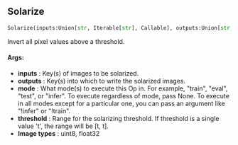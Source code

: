 ## Solarize
```python
Solarize(inputs:Union[str, Iterable[str], Callable], outputs:Union[str, Iterable[str]], mode:Union[NoneType, str, Iterable[str]]=None, threshold:Union[int, Tuple[int, int], float, Tuple[float, float]]=128)
```
Invert all pixel values above a threshold.



#### Args:

* **inputs** :  Key(s) of images to be solarized.
* **outputs** :  Key(s) into which to write the solarized images.
* **mode** :  What mode(s) to execute this Op in. For example, "train", "eval", "test", or "infer". To execute            regardless of mode, pass None. To execute in all modes except for a particular one, you can pass an argument            like "!infer" or "!train".
* **threshold** :  Range for the solarizing threshold. If threshold is a single value 't', the range will be [t, t].
* **Image types** :         uint8, float32    